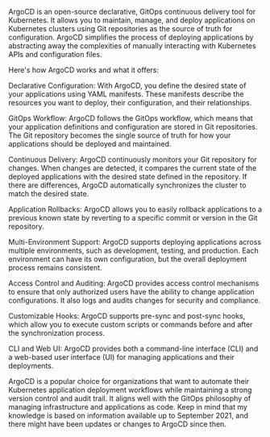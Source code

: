 ArgoCD is an open-source declarative, GitOps continuous delivery tool for Kubernetes. It allows you to maintain, manage, and deploy applications on Kubernetes clusters using Git repositories as the source of truth for configuration. ArgoCD simplifies the process of deploying applications by abstracting away the complexities of manually interacting with Kubernetes APIs and configuration files.

Here's how ArgoCD works and what it offers:

Declarative Configuration: With ArgoCD, you define the desired state of your applications using YAML manifests. These manifests describe the resources you want to deploy, their configuration, and their relationships.

GitOps Workflow: ArgoCD follows the GitOps workflow, which means that your application definitions and configuration are stored in Git repositories. The Git repository becomes the single source of truth for how your applications should be deployed and maintained.

Continuous Delivery: ArgoCD continuously monitors your Git repository for changes. When changes are detected, it compares the current state of the deployed applications with the desired state defined in the repository. If there are differences, ArgoCD automatically synchronizes the cluster to match the desired state.

Application Rollbacks: ArgoCD allows you to easily rollback applications to a previous known state by reverting to a specific commit or version in the Git repository.

Multi-Environment Support: ArgoCD supports deploying applications across multiple environments, such as development, testing, and production. Each environment can have its own configuration, but the overall deployment process remains consistent.

Access Control and Auditing: ArgoCD provides access control mechanisms to ensure that only authorized users have the ability to change application configurations. It also logs and audits changes for security and compliance.

Customizable Hooks: ArgoCD supports pre-sync and post-sync hooks, which allow you to execute custom scripts or commands before and after the synchronization process.

CLI and Web UI: ArgoCD provides both a command-line interface (CLI) and a web-based user interface (UI) for managing applications and their deployments.

ArgoCD is a popular choice for organizations that want to automate their Kubernetes application deployment workflows while maintaining a strong version control and audit trail. It aligns well with the GitOps philosophy of managing infrastructure and applications as code. Keep in mind that my knowledge is based on information available up to September 2021, and there might have been updates or changes to ArgoCD since then.
